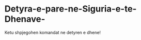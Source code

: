 # Detyra-e-pare-ne-Siguria-e-te-Dhenave-

Ketu shpjegohen komandat ne detyren e dhene!
[](images/enk)
